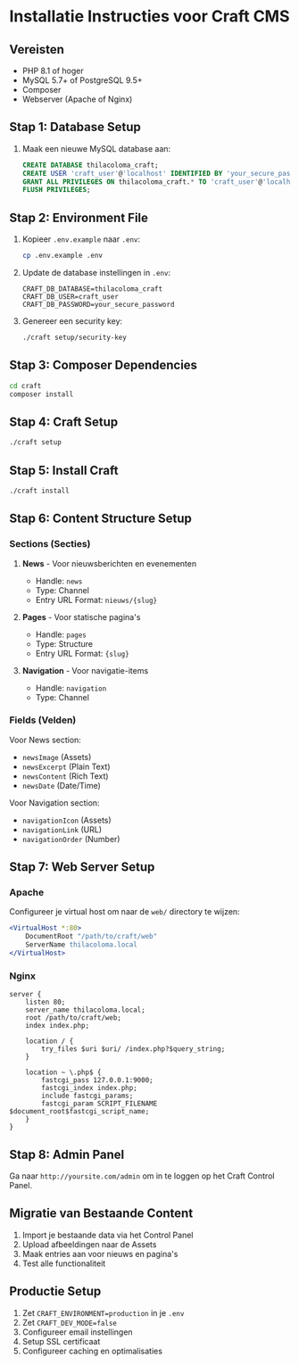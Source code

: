 # Installatie Instructies voor Craft CMS

## Vereisten
- PHP 8.1 of hoger
- MySQL 5.7+ of PostgreSQL 9.5+
- Composer
- Webserver (Apache of Nginx)

## Stap 1: Database Setup
1. Maak een nieuwe MySQL database aan:
   ```sql
   CREATE DATABASE thilacoloma_craft;
   CREATE USER 'craft_user'@'localhost' IDENTIFIED BY 'your_secure_password';
   GRANT ALL PRIVILEGES ON thilacoloma_craft.* TO 'craft_user'@'localhost';
   FLUSH PRIVILEGES;
   ```

## Stap 2: Environment File
1. Kopieer `.env.example` naar `.env`:
   ```bash
   cp .env.example .env
   ```

2. Update de database instellingen in `.env`:
   ```
   CRAFT_DB_DATABASE=thilacoloma_craft
   CRAFT_DB_USER=craft_user
   CRAFT_DB_PASSWORD=your_secure_password
   ```

3. Genereer een security key:
   ```bash
   ./craft setup/security-key
   ```

## Stap 3: Composer Dependencies
```bash
cd craft
composer install
```

## Stap 4: Craft Setup
```bash
./craft setup
```

## Stap 5: Install Craft
```bash
./craft install
```

## Stap 6: Content Structure Setup

### Sections (Secties)
1. **News** - Voor nieuwsberichten en evenementen
   - Handle: `news`
   - Type: Channel
   - Entry URL Format: `nieuws/{slug}`

2. **Pages** - Voor statische pagina's
   - Handle: `pages`
   - Type: Structure
   - Entry URL Format: `{slug}`

3. **Navigation** - Voor navigatie-items
   - Handle: `navigation`
   - Type: Channel

### Fields (Velden)
Voor News section:
- `newsImage` (Assets)
- `newsExcerpt` (Plain Text)
- `newsContent` (Rich Text)
- `newsDate` (Date/Time)

Voor Navigation section:
- `navigationIcon` (Assets)
- `navigationLink` (URL)
- `navigationOrder` (Number)

## Stap 7: Web Server Setup

### Apache
Configureer je virtual host om naar de `web/` directory te wijzen:
```apache
<VirtualHost *:80>
    DocumentRoot "/path/to/craft/web"
    ServerName thilacoloma.local
</VirtualHost>
```

### Nginx
```nginx
server {
    listen 80;
    server_name thilacoloma.local;
    root /path/to/craft/web;
    index index.php;

    location / {
        try_files $uri $uri/ /index.php?$query_string;
    }

    location ~ \.php$ {
        fastcgi_pass 127.0.0.1:9000;
        fastcgi_index index.php;
        include fastcgi_params;
        fastcgi_param SCRIPT_FILENAME $document_root$fastcgi_script_name;
    }
}
```

## Stap 8: Admin Panel
Ga naar `http://yoursite.com/admin` om in te loggen op het Craft Control Panel.

## Migratie van Bestaande Content
1. Import je bestaande data via het Control Panel
2. Upload afbeeldingen naar de Assets
3. Maak entries aan voor nieuws en pagina's
4. Test alle functionaliteit

## Productie Setup
1. Zet `CRAFT_ENVIRONMENT=production` in je `.env`
2. Zet `CRAFT_DEV_MODE=false`
3. Configureer email instellingen
4. Setup SSL certificaat
5. Configureer caching en optimalisaties
